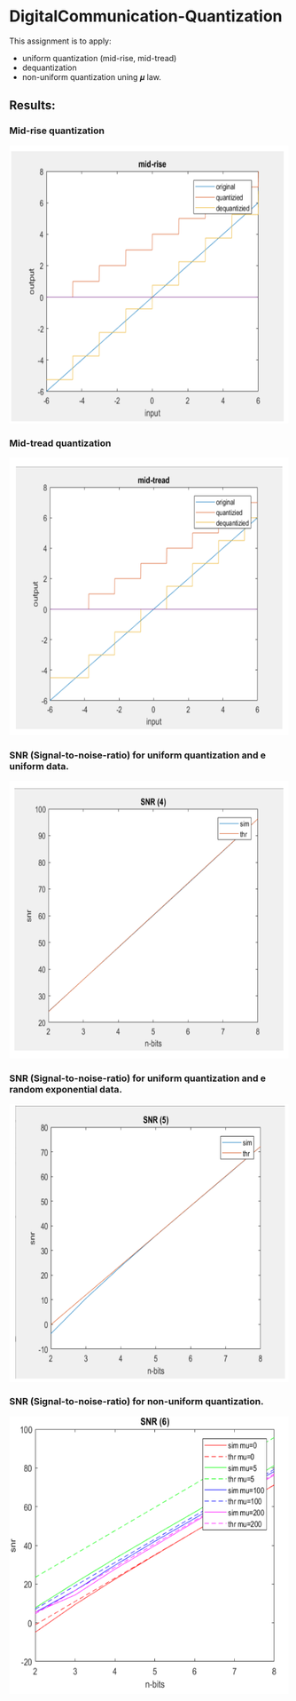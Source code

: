 # DigitalCommunication-Quantization

This assignment is to apply:
- uniform quantization (mid-rise, mid-tread)
- dequantization 
- non-uniform quantization uning 𝝁 law.

## Results:
### Mid-rise quantization
<img src="figures/Screenshot%202023-06-13%20190744.png" alt="Image description" width="700" height="500"/>


### Mid-tread quantization
<img src="figures/Screenshot%202023-06-13%20190731.png" alt="Image description" width="700" height="500"/>


### SNR (Signal-to-noise-ratio) for uniform quantization and e uniform data.
<img src="figures/Screenshot%202023-06-13%20190716.png" alt="Image description" width="700" height="500"/>


### SNR (Signal-to-noise-ratio) for uniform quantization and e  random exponential data.
<img src="figures/Screenshot%202023-06-13%20190700.png" alt="Image description" width="700" height="500"/>


### SNR (Signal-to-noise-ratio) for non-uniform quantization.
<img src="figures/Screenshot%202023-06-13%20190636.png" alt="Image description" width="700" height="500"/>





